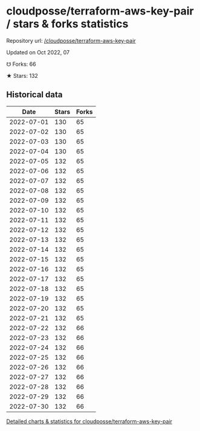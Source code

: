 # cloudposse/terraform-aws-key-pair / stars & forks statistics

Repository url: [/cloudposse/terraform-aws-key-pair](https://github.com/cloudposse/terraform-aws-key-pair)

Updated on Oct 2022, 07

☋ Forks: 66

★ Stars: 132

## Historical data
| Date | Stars | Forks |
|------|-------|-------|
| 2022-07-01 | 130 | 65 | 
| 2022-07-02 | 130 | 65 | 
| 2022-07-03 | 130 | 65 | 
| 2022-07-04 | 130 | 65 | 
| 2022-07-05 | 132 | 65 | 
| 2022-07-06 | 132 | 65 | 
| 2022-07-07 | 132 | 65 | 
| 2022-07-08 | 132 | 65 | 
| 2022-07-09 | 132 | 65 | 
| 2022-07-10 | 132 | 65 | 
| 2022-07-11 | 132 | 65 | 
| 2022-07-12 | 132 | 65 | 
| 2022-07-13 | 132 | 65 | 
| 2022-07-14 | 132 | 65 | 
| 2022-07-15 | 132 | 65 | 
| 2022-07-16 | 132 | 65 | 
| 2022-07-17 | 132 | 65 | 
| 2022-07-18 | 132 | 65 | 
| 2022-07-19 | 132 | 65 | 
| 2022-07-20 | 132 | 65 | 
| 2022-07-21 | 132 | 65 | 
| 2022-07-22 | 132 | 66 | 
| 2022-07-23 | 132 | 66 | 
| 2022-07-24 | 132 | 66 | 
| 2022-07-25 | 132 | 66 | 
| 2022-07-26 | 132 | 66 | 
| 2022-07-27 | 132 | 66 | 
| 2022-07-28 | 132 | 66 | 
| 2022-07-29 | 132 | 66 | 
| 2022-07-30 | 132 | 66 | 


[Detailed charts & statistics for cloudposse/terraform-aws-key-pair](https://reviewgithub.com/rep/cloudposse/terraform-aws-key-pair)
